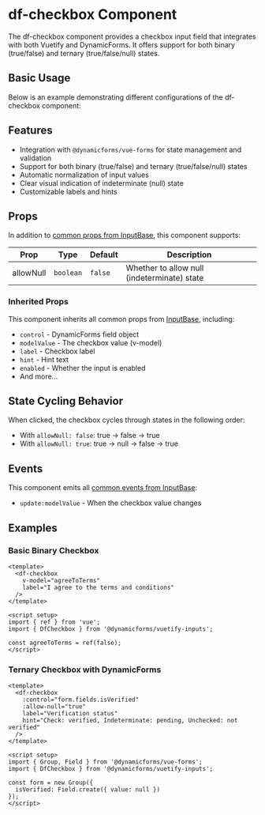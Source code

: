 # df-checkbox Component

The df-checkbox component provides a checkbox input field that integrates with both Vuetify and DynamicForms. It offers 
support for both binary (true/false) and ternary (true/false/null) states.

## Basic Usage

Below is an example demonstrating different configurations of the df-checkbox component:

<checkbox-basic/>

## Features

- Integration with `@dynamicforms/vue-forms` for state management and validation
- Support for both binary (true/false) and ternary (true/false/null) states
- Automatic normalization of input values
- Clear visual indication of indeterminate (null) state
- Customizable labels and hints

## Props

In addition to [common props from InputBase](./input-base), this component supports:

| Prop | Type | Default | Description |
|------|------|---------|-------------|
| allowNull | `boolean` | `false` | Whether to allow null (indeterminate) state |

### Inherited Props

This component inherits all common props from [InputBase](./input-base), including:
- `control` - DynamicForms field object
- `modelValue` - The checkbox value (v-model)
- `label` - Checkbox label
- `hint` - Hint text
- `enabled` - Whether the input is enabled
- And more...

## State Cycling Behavior

When clicked, the checkbox cycles through states in the following order:

- With `allowNull: false`: true → false → true
- With `allowNull: true`: true → null → false → true

## Events

This component emits all [common events from InputBase](./input-base):
- `update:modelValue` - When the checkbox value changes

## Examples

### Basic Binary Checkbox

```vue
<template>
  <df-checkbox
    v-model="agreeToTerms"
    label="I agree to the terms and conditions"
  />
</template>

<script setup>
import { ref } from 'vue';
import { DfCheckbox } from '@dynamicforms/vuetify-inputs';

const agreeToTerms = ref(false);
</script>
```

### Ternary Checkbox with DynamicForms

```vue
<template>
  <df-checkbox
    :control="form.fields.isVerified"
    :allow-null="true"
    label="Verification status"
    hint="Check: verified, Indeterminate: pending, Unchecked: not verified"
  />
</template>

<script setup>
import { Group, Field } from '@dynamicforms/vue-forms';
import { DfCheckbox } from '@dynamicforms/vuetify-inputs';

const form = new Group({
  isVerified: Field.create({ value: null })
});
</script>
```

<script setup>
import CheckboxBasic from '../components/checkbox-basic.vue';
</script>
